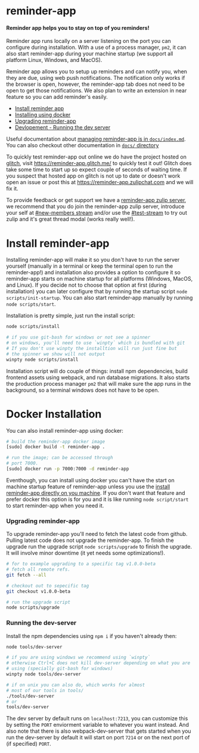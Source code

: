 # reminder-app

#### Reminder app helps you to stay on top of you reminders!

Reminder app runs locally on a server listening on the
port you can configure during installation. With a use
of a process manager, `pm2`, it can also start reminder-app
during your machine startup (we support all platform
Linux, Windows, and MacOS).

Reminder app allows you to setup up reminders and can notify you,
when they are due, using web push notifications. The notification only
works if the browser is open, however, the reminder-app tab does not need to
be open to get those notifications. We also plan to write an extension
in near feature so you can add reminder's easily.

  * [Install reminder app](#install-reminder-app)
  * [Installing using docker](#docker-installation)
  * [Upgrading reminder-app](#upgrading-reminder-app)
  * [Devlopement - Running the dev server](#running-the-dev-server)

Useful documentation about [managing reminder-app is in `docs/index.md`](docs/index.md).
You can also checkout other documentation in [`docs/` directory](docs/)

To quickly test reminder-app out online we do have the project hosted on [glitch](https://glitch.com),
visit https://reminder-app.glitch.me/ to quickly test it out! Glitch does take some time to start up
so expect couple of seconds of waiting time. If you suspect that hosted app on glitch
is not up to date or doesn't work open an issue or post this at https://reminder-app.zulipchat.com and
we will fix it.

To provide feedback or get support we have a [reminder-app zulip server](https://reminder-app.zulipchat.com),
we recommend that you do join the reminder-app zulip server, introduce your self at
[#new-members stream](https://reminder-app.zulipchat.com/#narrow/stream/141123-new-members) and/or use the
[#test-stream](https://reminder-app.zulipchat.com/#narrow/stream/141125-test-stream) to try out zulip
and it's great thread modal (works really well!).

# Install reminder-app

Installing reminder-app will make it so you don't have to run
the server yourself (manually in a terminal or keep the terminal open to run the reminder-app!)
and installation also provides a option to configure
it so reminder-app starts on machine startup for all platforms (Windows,
MacOS, and Linux). If you decide not to choose that option at first
(during installation) you can later configure that by running the startup script
`node scripts/init-startup`. You can also start reminder-app manually by running
`node scripts/start`.

Installation is pretty simple, just run the install script:
```bash
node scripts/install

# if you use git-bash for windows or not see a spinner
# on windows, you'll need to use `winpty` which is bundled with git
# If you don't use winpty the installtion will run just fine but
# the spinner we show will not output
winpty node scripts/install
```

Installation script will do couple of things: install npm dependencies, build
frontend assets using webpack, and run database migrations. It also
starts the production process manager `pm2` that will make sure the app
runs in the background, so a terminal windows does not have to be open.

# Docker Installation

You can also install reminder-app using docker:
```bash
# build the reminder-app docker image
[sudo] docker build -t reminder-app .

# run the image; can be accessed through
# port 7000.
[sudo] docker run -p 7000:7000 -d reminder-app
```

Eventhough, you can install using docker you can't have
the start on machine startup feature of reminder-app unless
you use the [install reminder-app directly on you machine](#install-reminder-app).
If you don't want that feature and prefer docker this option
is for you and it is like running `node script/start` to start
reminder-app when you need it.

### Upgrading reminder-app

To upgrade reminder-app you'll need to fetch the latest
code from github. Pulling latest code does not upgrade the
reminder-app. To finish the upgrade run the upgrade script
`node scripts/upgrade` to finish the upgrade. It will involve
minor downtime (it yet needs some optimizations!).

```bash
# for to example upgrading to a specific tag v1.0.0-beta
# fetch all remote refs.
git fetch --all

# checkout out to sepecific tag
git checkout v1.0.0-beta

# run the upgrade script
node scripts/upgrade
```

### Running the dev-server

Install the npm dependencies using `npm i` if you haven't already then:
```bash
node tools/dev-server

# if you are using windows we recommend using `winpty`
# otherwise Ctrl+C does not kill dev-server depending on what you are
# using (specially git-bash for windows)
winpty node tools/dev-server

# if on unix you can also do, which works for almost
# most of our tools in tools/
./tools/dev-server
# or
tools/dev-server
```

The dev server by default runs on `localhost:7213`, you can
customize this by setting the `PORT` enviorment variable to
whatever you want instead. And also note that there is also
webpack-dev-server that gets started when you run the dev-server
by default it will start on port `7214` or on the next port of (if
specified) `PORT`.
